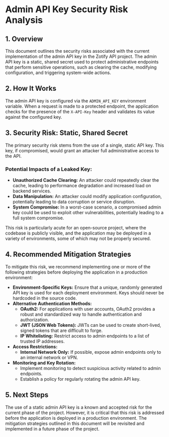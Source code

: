 # Admin API Key Security Risk Analysis

## 1. Overview

This document outlines the security risks associated with the current implementation of the admin API key in the Zotify API project. The admin API key is a static, shared secret used to protect administrative endpoints that perform sensitive operations, such as clearing the cache, modifying configuration, and triggering system-wide actions.

## 2. How It Works

The admin API key is configured via the `ADMIN_API_KEY` environment variable. When a request is made to a protected endpoint, the application checks for the presence of the `X-API-Key` header and validates its value against the configured key.

## 3. Security Risk: Static, Shared Secret

The primary security risk stems from the use of a single, static API key. This key, if compromised, would grant an attacker full administrative access to the API.

### Potential Impacts of a Leaked Key:

*   **Unauthorized Cache Clearing:** An attacker could repeatedly clear the cache, leading to performance degradation and increased load on backend services.
*   **Data Manipulation:** An attacker could modify application configuration, potentially leading to data corruption or service disruption.
*   **System Compromise:** In a worst-case scenario, a compromised admin key could be used to exploit other vulnerabilities, potentially leading to a full system compromise.

This risk is particularly acute for an open-source project, where the codebase is publicly visible, and the application may be deployed in a variety of environments, some of which may not be properly secured.

## 4. Recommended Mitigation Strategies

To mitigate this risk, we recommend implementing one or more of the following strategies before deploying the application in a production environment:

*   **Environment-Specific Keys:** Ensure that a unique, randomly generated API key is used for each deployment environment. Keys should never be hardcoded in the source code.
*   **Alternative Authentication Methods:**
    *   **OAuth2:** For applications with user accounts, OAuth2 provides a robust and standardized way to handle authentication and authorization.
    *   **JWT (JSON Web Tokens):** JWTs can be used to create short-lived, signed tokens that are difficult to forge.
    *   **IP Whitelisting:** Restrict access to admin endpoints to a list of trusted IP addresses.
*   **Access Restrictions:**
    *   **Internal Network Only:** If possible, expose admin endpoints only to an internal network or VPN.
*   **Monitoring and Key Rotation:**
    *   Implement monitoring to detect suspicious activity related to admin endpoints.
    *   Establish a policy for regularly rotating the admin API key.

## 5. Next Steps

The use of a static admin API key is a known and accepted risk for the current phase of the project. However, it is critical that this risk is addressed before the application is deployed in a production environment. The mitigation strategies outlined in this document will be revisited and implemented in a future phase of the project.
